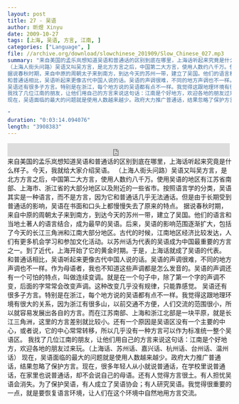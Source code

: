 ```yaml
---
layout: post
title: 27 - 吴语
author: 昕煜 Xinyu
date: 2009-10-27
tags: [上海, 吴语, 方言, 江南, ]
categories: ["Language", ]
file: //archive.org/download/slowchinese_201909/Slow_Chinese_027.mp3
summary: "来自美国的孟乐岚想知道吴语和普通话的区别到底在哪里，上海话听起来究竟是什么样子。今天，我就给大家介绍吴语。
（上海人街头问路）吴语又叫吴方言，是北方方言之后，中国第二大方言，使用人数约八千万。使用吴语的地区有江苏省南部、上海市、浙江省的大部分地区以及附近的一些省市。按照语言学的分类，吴语其实是一种语言，而不是方言，因为它和普通话几乎无法通话。但是由于长期受到普通话的影响，吴语在书面和口头上都慢慢失去了原来的特点。
据说春秋时期，来自中原的周朝太子来到南方，到达今天的苏州一带，建立了吴国。他们的语言和当地土著人的语言结合，成为最早的吴语。后来，吴语的影响范围逐渐扩大，包括了今天的长江三角洲和江南大部分地区。古代的时候，江南地区经济比较发达，人们有更多机会学习和参加文化活动。以苏州话为代表的吴语成为中国最重要的方言之一。到了近代，上海开始了它的黄金时期。于是，上海话就成了吴语的代表。
和普通话相比，吴语听起来更像古代中国人说的话。吴语的声调很难，不同的地方声调也不一样。作为母语者，我也不知道这些声调都是怎么发音的。吴语的声调还有一个可怕的特点，叫做连续变调。就是在一个句子中，除了第一个字的声调不变，后面的字常常会改变声调。这种改变几乎没有规律，只能靠感觉。
吴语还有很多子方言。特别是在浙江，每个地方说的吴语都有点不一样。我觉得这跟地理环境有很大的关系，因为浙江有很多山，以前交通不方便，人们交流的范围很小，所以就容易发展出各自的方言。而在江苏南部、上海和浙江北部是一块平原，就是长江三角洲，这里的方言差别就比较小。还有一个原因是吴语区没有一个主要的中心，或者说，它的中心常常转移，所以几乎没有一种方言可以作为标准统一整个吴语区。
我找了几位江南的朋友，让他们用自己的方言来说这句话：江南是个好地方，欢迎各地的朋友过来玩。（上海话、苏州话、嘉兴话、杭州话、台州话、温州话）
现在，吴语面临的最大的问题就是使用人数越来越少。政府大力推广普通话，结果忽略了保护方言。现在，很多年轻人从小就说普通话，在学校里说普通话，在家里也说普通话，却不会说自己的母语。还有人觉得方言很土。有人担忧吴语会消失。为了保护吴语，有人成立了吴语协会；有人研究吴语。我觉得很重要的一点，就是要恢复语言环境，让人们在这个环境中自然地用方言交流。
 
"
duration: "0:03:14.094076"
length: "3908383"
---
```


<iframe src="https://archive.org/embed/slowchinese_201909/Slow_Chinese_027.mp3" width="500" height="30" frameborder="0" webkitallowfullscreen="true" mozallowfullscreen="true" allowfullscreen></iframe>
来自美国的孟乐岚想知道吴语和普通话的区别到底在哪里，上海话听起来究竟是什么样子。今天，我就给大家介绍吴语。
（上海人街头问路）吴语又叫吴方言，是北方方言之后，中国第二大方言，使用人数约八千万。使用吴语的地区有江苏省南部、上海市、浙江省的大部分地区以及附近的一些省市。按照语言学的分类，吴语其实是一种语言，而不是方言，因为它和普通话几乎无法通话。但是由于长期受到普通话的影响，吴语在书面和口头上都慢慢失去了原来的特点。
据说春秋时期，来自中原的周朝太子来到南方，到达今天的苏州一带，建立了吴国。他们的语言和当地土著人的语言结合，成为最早的吴语。后来，吴语的影响范围逐渐扩大，包括了今天的长江三角洲和江南大部分地区。古代的时候，江南地区经济比较发达，人们有更多机会学习和参加文化活动。以苏州话为代表的吴语成为中国最重要的方言之一。到了近代，上海开始了它的黄金时期。于是，上海话就成了吴语的代表。
和普通话相比，吴语听起来更像古代中国人说的话。吴语的声调很难，不同的地方声调也不一样。作为母语者，我也不知道这些声调都是怎么发音的。吴语的声调还有一个可怕的特点，叫做连续变调。就是在一个句子中，除了第一个字的声调不变，后面的字常常会改变声调。这种改变几乎没有规律，只能靠感觉。
吴语还有很多子方言。特别是在浙江，每个地方说的吴语都有点不一样。我觉得这跟地理环境有很大的关系，因为浙江有很多山，以前交通不方便，人们交流的范围很小，所以就容易发展出各自的方言。而在江苏南部、上海和浙江北部是一块平原，就是长江三角洲，这里的方言差别就比较小。还有一个原因是吴语区没有一个主要的中心，或者说，它的中心常常转移，所以几乎没有一种方言可以作为标准统一整个吴语区。
我找了几位江南的朋友，让他们用自己的方言来说这句话：江南是个好地方，欢迎各地的朋友过来玩。（上海话、苏州话、嘉兴话、杭州话、台州话、温州话）
现在，吴语面临的最大的问题就是使用人数越来越少。政府大力推广普通话，结果忽略了保护方言。现在，很多年轻人从小就说普通话，在学校里说普通话，在家里也说普通话，却不会说自己的母语。还有人觉得方言很土。有人担忧吴语会消失。为了保护吴语，有人成立了吴语协会；有人研究吴语。我觉得很重要的一点，就是要恢复语言环境，让人们在这个环境中自然地用方言交流。
 

